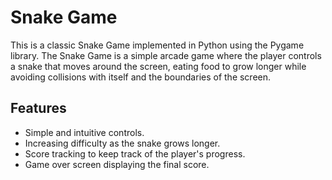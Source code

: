 # Snake Game

This is a classic Snake Game implemented in Python using the Pygame library. The Snake Game is a simple arcade game where the player controls a snake that moves around the screen, eating food to grow longer while avoiding collisions with itself and the boundaries of the screen.

## Features

- Simple and intuitive controls.
- Increasing difficulty as the snake grows longer.
- Score tracking to keep track of the player's progress.
- Game over screen displaying the final score.
